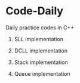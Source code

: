 # Code-Daily

Daily practice codes in C++

  1. SLL  implementation
  
  2. DCLL implementation
  
  3. Stack implementation
  
  4. Queue implementation

